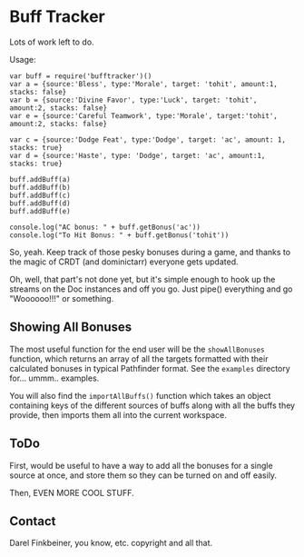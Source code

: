 Buff Tracker
============
Lots of work left to do.

Usage:

    var buff = require('bufftracker')()
    var a = {source:'Bless', type:'Morale', target: 'tohit', amount:1, stacks: false}
    var b = {source:'Divine Favor', type:'Luck', target: 'tohit', amount:2, stacks: false}
    var e = {source:'Careful Teamwork', type:'Morale', target:'tohit', amount:2, stacks: false}
    
    var c = {source:'Dodge Feat', type:'Dodge', target: 'ac', amount: 1, stacks: true}
    var d = {source:'Haste', type: 'Dodge', target: 'ac', amount:1, stacks: true}
    
    buff.addBuff(a)
    buff.addBuff(b)
    buff.addBuff(c)
    buff.addBuff(d)
    buff.addBuff(e)
    
    console.log("AC bonus: " + buff.getBonus('ac'))
    console.log("To Hit Bonus: " + buff.getBonus('tohit'))
  
So, yeah. Keep track of those pesky bonuses during a game, and thanks to the magic of
CRDT (and dominictarr) everyone gets updated.

Oh, well, that part's not done yet, but it's simple enough to hook up the streams on the
Doc instances and off you go. Just pipe() everything and go "Woooooo!!!" or something.

Showing All Bonuses
-------------------
The most useful function for the end user will be the `showAllBonuses` function, which
returns an array of all the targets formatted with their calculated bonuses in typical
Pathfinder format. See the `examples` directory for... ummm.. examples.

You will also find the `importAllBuffs()` function which takes an object containing
keys of the different sources of buffs along with all the buffs they provide, then
imports them all into the current workspace.

ToDo
----

First, would be useful to have a way to add all the bonuses for a single source at once,
and store them so they can be turned on and off easily.

Then, EVEN MORE COOL STUFF.

Contact
-------
Darel Finkbeiner, you know, etc. copyright and all that.
